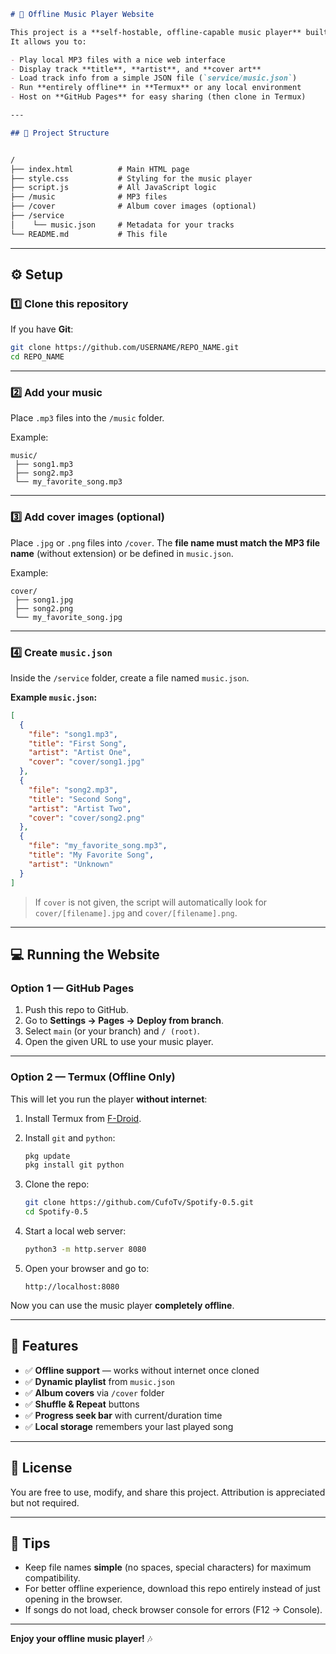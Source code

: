 
```markdown
# 🎵 Offline Music Player Website

This project is a **self-hostable, offline-capable music player** built with **HTML, CSS, and JavaScript**.  
It allows you to:

- Play local MP3 files with a nice web interface
- Display track **title**, **artist**, and **cover art**
- Load track info from a simple JSON file (`service/music.json`)
- Run **entirely offline** in **Termux** or any local environment
- Host on **GitHub Pages** for easy sharing (then clone in Termux)

---

## 📂 Project Structure


/
├── index.html          # Main HTML page
├── style.css           # Styling for the music player
├── script.js           # All JavaScript logic
├── /music              # MP3 files
├── /cover              # Album cover images (optional)
├── /service
│    └── music.json     # Metadata for your tracks
└── README.md           # This file
````

---

## ⚙️ Setup

### 1️⃣ Clone this repository
If you have **Git**:
```bash
git clone https://github.com/USERNAME/REPO_NAME.git
cd REPO_NAME
````

---

### 2️⃣ Add your music

Place `.mp3` files into the `/music` folder.

Example:

```
music/
 ├── song1.mp3
 ├── song2.mp3
 └── my_favorite_song.mp3
```

---

### 3️⃣ Add cover images (optional)

Place `.jpg` or `.png` files into `/cover`.
The **file name must match the MP3 file name** (without extension) or be defined in `music.json`.

Example:

```
cover/
 ├── song1.jpg
 ├── song2.png
 └── my_favorite_song.jpg
```

---

### 4️⃣ Create `music.json`

Inside the `/service` folder, create a file named `music.json`.

**Example `music.json`:**

```json
[
  {
    "file": "song1.mp3",
    "title": "First Song",
    "artist": "Artist One",
    "cover": "cover/song1.jpg"
  },
  {
    "file": "song2.mp3",
    "title": "Second Song",
    "artist": "Artist Two",
    "cover": "cover/song2.png"
  },
  {
    "file": "my_favorite_song.mp3",
    "title": "My Favorite Song",
    "artist": "Unknown"
  }
]
```

> If `cover` is not given, the script will automatically look for `cover/[filename].jpg` and `cover/[filename].png`.

---

## 💻 Running the Website

### **Option 1 — GitHub Pages**

1. Push this repo to GitHub.
2. Go to **Settings → Pages → Deploy from branch**.
3. Select `main` (or your branch) and `/ (root)`.
4. Open the given URL to use your music player.

---

### **Option 2 — Termux (Offline Only)**

This will let you run the player **without internet**:

1. Install Termux from [F-Droid](https://f-droid.org/en/packages/com.termux/).
2. Install `git` and `python`:

   ```bash
   pkg update
   pkg install git python
   ```
3. Clone the repo:

   ```bash
   git clone https://github.com/CufoTv/Spotify-0.5.git
   cd Spotify-0.5
   ```
4. Start a local web server:

   ```bash
   python3 -m http.server 8080
   ```
5. Open your browser and go to:

   ```
   http://localhost:8080
   ```

Now you can use the music player **completely offline**.

---

## 🎯 Features

* ✅ **Offline support** — works without internet once cloned
* ✅ **Dynamic playlist** from `music.json`
* ✅ **Album covers** via `/cover` folder
* ✅ **Shuffle & Repeat** buttons
* ✅ **Progress seek bar** with current/duration time
* ✅ **Local storage** remembers your last played song

---

## 📜 License

You are free to use, modify, and share this project.
Attribution is appreciated but not required.

---

## 📌 Tips

* Keep file names **simple** (no spaces, special characters) for maximum compatibility.
* For better offline experience, download this repo entirely instead of just opening in the browser.
* If songs do not load, check browser console for errors (F12 → Console).

---

**Enjoy your offline music player!** 🎶

